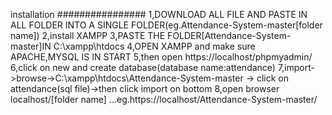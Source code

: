 installation
################
1,DOWNLOAD ALL FILE AND PASTE IN ALL FOLDER INTO A SINGLE FOLDER(eg.Attendance-System-master[folder name])
2,install XAMPP
3,PASTE THE FOLDER[Attendance-System-master]IN  C:\xampp\htdocs
4,OPEN XAMPP and make sure APACHE,MYSQL IS IN START
5,then open https://localhost/phpmyadmin/
6,click on new and create database(database name:attendance)
7,import->browse->C:\xampp\htdocs\Attendance-System-master -> click on attendance(sql file)->then click import on bottom
8,open browser localhost/[folder name] ...eg.https://localhost/Attendance-System-master/
